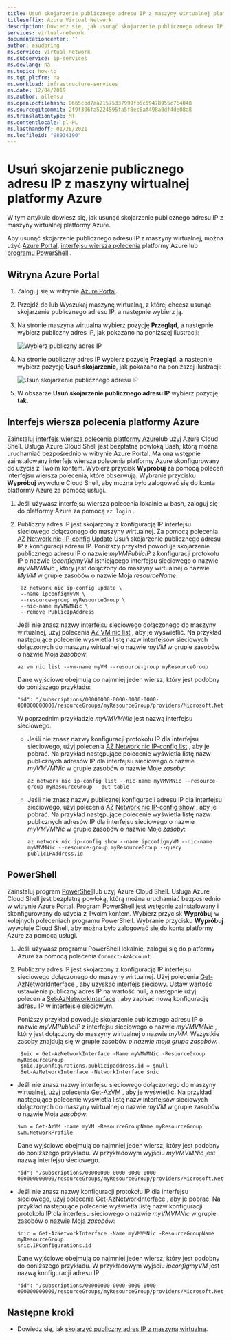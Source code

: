 ```yaml
---
title: Usuń skojarzenie publicznego adresu IP z maszyny wirtualnej platformy Azure
titlesuffix: Azure Virtual Network
description: Dowiedz się, jak usunąć skojarzenie publicznego adresu IP z maszyny wirtualnej
services: virtual-network
documentationcenter: ''
author: asudbring
ms.service: virtual-network
ms.subservice: ip-services
ms.devlang: na
ms.topic: how-to
ms.tgt_pltfrm: na
ms.workload: infrastructure-services
ms.date: 12/04/2019
ms.author: allensu
ms.openlocfilehash: 0665cbd7aa21575337999fb5c59478955c764048
ms.sourcegitcommit: 2f9f306fa5224595fa5f8ec6af498a0df4de08a8
ms.translationtype: MT
ms.contentlocale: pl-PL
ms.lasthandoff: 01/28/2021
ms.locfileid: "98934190"
---
```

# <a name="dissociate-a-public-ip-address-from-an-azure-vm"></a>Usuń skojarzenie publicznego adresu IP z maszyny wirtualnej platformy Azure 

W tym artykule dowiesz się, jak usunąć skojarzenie publicznego adresu IP z maszyny wirtualnej platformy Azure.

Aby usunąć skojarzenie publicznego adresu IP z maszyny wirtualnej, można użyć [Azure Portal](#azure-portal), [interfejsu wiersza polecenia](#azure-cli) platformy Azure lub [programu PowerShell](#powershell) .

## <a name="azure-portal"></a>Witryna Azure Portal

1. Zaloguj się w witrynie [Azure Portal](https://portal.azure.com).
2. Przejdź do lub Wyszukaj maszynę wirtualną, z której chcesz usunąć skojarzenie publicznego adresu IP, a następnie wybierz ją.
3. Na stronie maszyna wirtualna wybierz pozycję **Przegląd**, a następnie wybierz publiczny adres IP, jak pokazano na poniższej ilustracji:

   ![Wybierz publiczny adres IP](./media/remove-public-ip-address/remove-public-ip-address-2.png)

4. Na stronie publiczny adres IP wybierz pozycję **Przegląd**, a następnie wybierz pozycję **Usuń skojarzenie**, jak pokazano na poniższej ilustracji:

    ![Usuń skojarzenie publicznego adresu IP](./media/remove-public-ip-address/remove-public-ip-address-3.png)

5. W obszarze **Usuń skojarzenie publicznego adresu IP** wybierz pozycję **tak**.

## <a name="azure-cli"></a>Interfejs wiersza polecenia platformy Azure

Zainstaluj [interfejs wiersza polecenia platformy Azure](/cli/azure/install-azure-cli?toc=%2fazure%2fvirtual-network%2ftoc.json)lub użyj Azure Cloud Shell. Usługa Azure Cloud Shell jest bezpłatną powłoką Bash, którą można uruchamiać bezpośrednio w witrynie Azure Portal. Ma ona wstępnie zainstalowany interfejs wiersza polecenia platformy Azure skonfigurowany do użycia z Twoim kontem. Wybierz przycisk **Wypróbuj** za pomocą poleceń interfejsu wiersza polecenia, które obserwują. Wybranie przycisku **Wypróbuj** wywołuje Cloud Shell, aby można było zalogować się do konta platformy Azure za pomocą usługi.

1. Jeśli używasz interfejsu wiersza polecenia lokalnie w bash, zaloguj się do platformy Azure za pomocą `az login` .
2. Publiczny adres IP jest skojarzony z konfiguracją IP interfejsu sieciowego dołączonego do maszyny wirtualnej. Za pomocą polecenia [AZ Network nic-IP-config Update](/cli/azure/network/nic/ip-config#az-network-nic-ip-config-update) Usuń skojarzenie publicznego adresu IP z konfiguracji adresu IP. Poniższy przykład powoduje skojarzenie publicznego adresu IP o nazwie *myVMPublicIP* z konfiguracji protokołu IP o nazwie *ipconfigmyVM* istniejącego interfejsu sieciowego o nazwie *myVMVMNic* , który jest dołączony do maszyny wirtualnej o nazwie *MyVM* w grupie zasobów o nazwie Moja *resourceName*.
  
   ```azurecli-interactive
    az network nic ip-config update \
    --name ipconfigmyVM \
    --resource-group myResourceGroup \
    --nic-name myVMVMNic \
    --remove PublicIpAddress
   ```

   Jeśli nie znasz nazwy interfejsu sieciowego dołączonego do maszyny wirtualnej, użyj polecenia [AZ VM nic list](/cli/azure/vm/nic#az-vm-nic-list) , aby je wyświetlić. Na przykład następujące polecenie wyświetla listę nazw interfejsów sieciowych dołączonych do maszyny wirtualnej o nazwie *myVM* w grupie zasobów o nazwie Moja *zasobów*:

     ```azurecli-interactive
     az vm nic list --vm-name myVM --resource-group myResourceGroup
     ```

     Dane wyjściowe obejmują co najmniej jeden wiersz, który jest podobny do poniższego przykładu:
  
     ```
     "id": "/subscriptions/00000000-0000-0000-0000-000000000000/resourceGroups/myResourceGroup/providers/Microsoft.Network/networkInterfaces/myVMVMNic",
     ```

     W poprzednim przykładzie *myVMVMNic* jest nazwą interfejsu sieciowego.

   - Jeśli nie znasz nazwy konfiguracji protokołu IP dla interfejsu sieciowego, użyj polecenia [AZ Network nic IP-config list](/cli/azure/network/nic/ip-config#az-network-nic-ip-config-list) , aby je pobrać. Na przykład następujące polecenie wyświetla listę nazw publicznych adresów IP dla interfejsu sieciowego o nazwie *myVMVMNic* w grupie zasobów o nazwie Moje *zasoby*:

     ```azurecli-interactive
     az network nic ip-config list --nic-name myVMVMNic --resource-group myResourceGroup --out table
     ```

   - Jeśli nie znasz nazwy publicznej konfiguracji adresu IP dla interfejsu sieciowego, użyj polecenia [AZ Network nic IP-config show](/cli/azure/network/nic/ip-config#az-network-nic-ip-config-show) , aby je pobrać. Na przykład następujące polecenie wyświetla listę nazw publicznych adresów IP dla interfejsu sieciowego o nazwie *myVMVMNic* w grupie zasobów o nazwie Moje *zasoby*:

     ```azurecli-interactive
     az network nic ip-config show --name ipconfigmyVM --nic-name myVMVMNic --resource-group myResourceGroup --query publicIPAddress.id
     ```


## <a name="powershell"></a>PowerShell

Zainstaluj program [PowerShell](/powershell/azure/install-az-ps)lub użyj Azure Cloud Shell. Usługa Azure Cloud Shell jest bezpłatną powłoką, którą można uruchamiać bezpośrednio w witrynie Azure Portal. Program PowerShell jest wstępnie zainstalowany i skonfigurowany do użycia z Twoim kontem. Wybierz przycisk **Wypróbuj** w kolejnych poleceniach programu PowerShell. Wybranie przycisku **Wypróbuj** wywołuje Cloud Shell, aby można było zalogować się do konta platformy Azure za pomocą usługi.

1. Jeśli używasz programu PowerShell lokalnie, zaloguj się do platformy Azure za pomocą polecenia `Connect-AzAccount` .
2. Publiczny adres IP jest skojarzony z konfiguracją IP interfejsu sieciowego dołączonego do maszyny wirtualnej. Użyj polecenia [Get-AzNetworkInterface](/powershell/module/Az.Network/Get-AzNetworkInterface) , aby uzyskać interfejs sieciowy. Ustaw wartość ustawienia publiczny adres IP na wartość null, a następnie użyj polecenia [Set-AzNetworkInterface](/powershell/module/Az.Network/Set-AzNetworkInterface) , aby zapisać nową konfigurację adresu IP w interfejsie sieciowym.

   Poniższy przykład powoduje skojarzenie publicznego adresu IP o nazwie *myVMPublicIP* z interfejsu sieciowego o nazwie *myVMVMNic* , który jest dołączony do maszyny wirtualnej o nazwie *myVM*. Wszystkie zasoby znajdują się w grupie zasobów *o nazwie moja grupa zasobów.*
  
   ```azurepowershell
    $nic = Get-AzNetworkInterface -Name myVMVMNic -ResourceGroup myResourceGroup
    $nic.IpConfigurations.publicipaddress.id = $null
    Set-AzNetworkInterface -NetworkInterface $nic
   ```

  - Jeśli nie znasz nazwy interfejsu sieciowego dołączonego do maszyny wirtualnej, użyj polecenia [Get-AzVM](/powershell/module/Az.Compute/Get-AzVM) , aby je wyświetlić. Na przykład następujące polecenie wyświetla listę nazw interfejsów sieciowych dołączonych do maszyny wirtualnej o nazwie *myVM* w grupie zasobów o nazwie Moja *zasobów*:

    ```azurepowershell
    $vm = Get-AzVM -name myVM -ResourceGroupName myResourceGroup
    $vm.NetworkProfile
    ```

     Dane wyjściowe obejmują co najmniej jeden wiersz, który jest podobny do poniższego przykładu. W przykładowym wyjściu *myVMVMNic* jest nazwą interfejsu sieciowego.
  
     ```
     "id": "/subscriptions/00000000-0000-0000-0000-000000000000/resourceGroups/myResourceGroup/providers/Microsoft.Network/networkInterfaces/myVMVMNic",
     ```

   - Jeśli nie znasz nazwy konfiguracji protokołu IP dla interfejsu sieciowego, użyj polecenia [Get-AzNetworkInterface](/powershell/module/Az.Network/Get-AzNetworkInterface) , aby je pobrać. Na przykład następujące polecenie wyświetla listę nazw konfiguracji protokołu IP dla interfejsu sieciowego o nazwie *myVMVMNic* w grupie zasobów o nazwie Moja *zasobów*:

     ```azurepowershell-interactive
     $nic = Get-AzNetworkInterface -Name myVMVMNic -ResourceGroupName myResourceGroup
     $nic.IPConfigurations.id
     ```

     Dane wyjściowe obejmują co najmniej jeden wiersz, który jest podobny do poniższego przykładu. W przykładowym wyjściu *ipconfigmyVM* jest nazwą konfiguracji adresu IP.
  
     ```
     "id": "/subscriptions/00000000-0000-0000-0000-000000000000/resourceGroups/myResourceGroup/providers/Microsoft.Network/networkInterfaces/myVMVMNic/ipConfigurations/ipconfigmyVM"
     ```

## <a name="next-steps"></a>Następne kroki

- Dowiedz się, jak [skojarzyć publiczny adres IP z maszyną wirtualną](associate-public-ip-address-vm.md).
